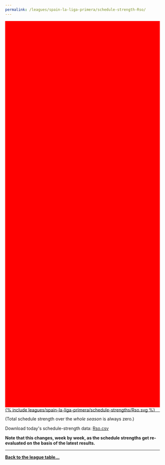 ```yaml
---
permalink: /leagues/spain-la-liga-primera/schedule-strength-Rso/
---
```


<style>
.svg-wrap {
    background-color:red;
    height:0;
    padding-top:250%; /* 350px/550px */
    position: relative;
}

svg {
    background-color: white;
    height: 100%;
    display:block;
    width: 100%;
    position: absolute;
    top:0;
    left:0;
}
</style>


<div class="svg-wrap">
{% include leagues/spain-la-liga-primera/schedule-strengths/Rso.svg %}
</div>

-----

(Total schedule strength over the *whole season* is always zero.)


Download today's schedule-strength data: [Rso.csv](/assets/leagues/spain-la-liga-primera/2024/schedule-strengths/Rso.csv)

**Note that this changes, week by week, as the schedule strengths get re-evaluated on the
basis of the latest results.**

-----

[**Back to the league table...**](/leagues/spain-la-liga-primera)


